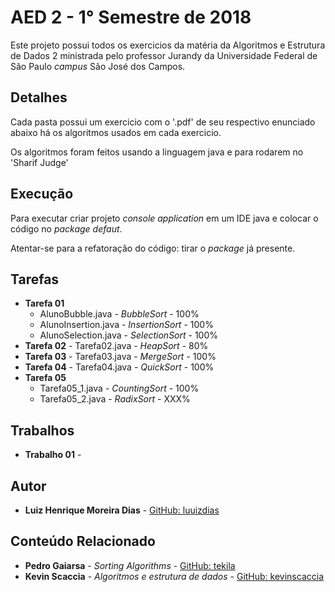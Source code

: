 # AED 2 - 1° Semestre de 2018

Este projeto possui todos os exercicios da matéria da Algoritmos e Estrutura de Dados 2 ministrada pelo professor Jurandy da Universidade Federal de São Paulo *campus* São José dos Campos.

## Detalhes 

Cada pasta possui um exercicio com o '.pdf' de seu respectivo enunciado abaixo há os algoritmos usados em cada exercicio.

Os algoritmos foram feitos usando a linguagem java e para rodarem no 'Sharif Judge' 

## Execução

Para executar criar projeto *console application* em um IDE java e colocar o código no *package defaut*. 

Atentar-se para a refatoração do código: tirar o *package* já presente.

##  Tarefas

* **Tarefa 01**
    * AlunoBubble.java - *BubbleSort* - 100%
    * AlunoInsertion.java - *InsertionSort* - 100% 
    * AlunoSelection.java - *SelectionSort* - 100%
* **Tarefa 02** - Tarefa02.java - *HeapSort* - 80%
* **Tarefa 03** - Tarefa03.java - *MergeSort* - 100%
* **Tarefa 04** - Tarefa04.java - *QuickSort* - 100%
* **Tarefa 05** 
    * Tarefa05_1.java - *CountingSort* - 100%
    * Tarefa05_2.java - *RadixSort* - XXX%

## Trabalhos

* **Trabalho 01** - 

## Autor

* **Luiz Henrique Moreira Dias** - [GitHub: luuizdias](https://github.com/luuizdias)

## Conteúdo Relacionado

* **Pedro Gaiarsa** - *Sorting Algorithms* - [GitHub: tekila](https://github.com/tekila/SortingAlgorithms)
* **Kevin Scaccia** - *Algoritmos e estrutura de dados* - [GitHub: kevinscaccia](https://github.com/kevinscaccia/Algoritmos-e-Estruturas-de-Dados/tree/master/Exercicios%20Resolvidos/Java)